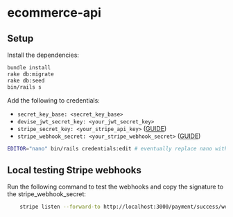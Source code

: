 # ecommerce-api

## Setup
Install the dependencies:
``` bash
bundle install
rake db:migrate
rake db:seed
bin/rails s
```

Add the following to credentials:
- ```secret_key_base: <secret_key_base>```
- ```devise_jwt_secret_key: <your_jwt_secret_key>```
- ```stripe_secret_key: <your_stripe_api_key>``` ([GUIDE](https://stripe.com/docs/keys))
- ```stripe_webhook_secret: <your_stripe_webhook_secret>``` ([GUIDE](https://stripe.com/docs/webhooks/signatures))

```bash
EDITOR="nano" bin/rails credentials:edit # eventually replace nano with your favorite editor
```
## Local testing Stripe webhooks
Run the following command to test the webhooks and copy the signature to the stripe_webhook_secret:
```bash
    stripe listen --forward-to http://localhost:3000/payment/success/webhook
```